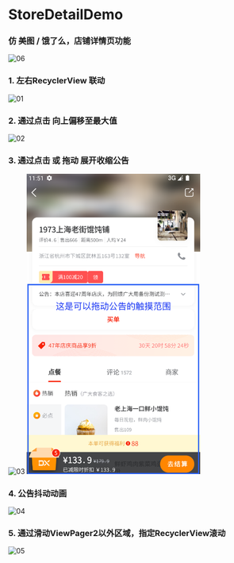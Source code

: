 # StoreDetailDemo

### 仿 美图 / 饿了么，店铺详情页功能
<img src="06.gif" alt="06" width="350">

### 1. 左右RecyclerView 联动
<img src="01.gif" alt="01" width="350">

### 2. 通过点击 向上偏移至最大值
<img src="02.gif" alt="02" width="350">

### 3. 通过点击 或 拖动 展开收缩公告
<img src="03.gif" alt="03" width="350">
<img src="07.png" alt="07" width="350">

### 4. 公告抖动动画
<img src="04.gif" alt="04" width="350">

### 5. 通过滑动ViewPager2以外区域，指定RecyclerView滚动
<img src="05.gif" alt="05" width="350">




